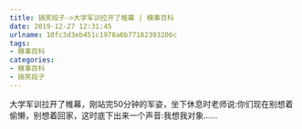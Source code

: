 ```yaml
---
title: 搞笑段子->大学军训拉开了帷幕 | 糗事百科
date: 2019-12-27 12:31:45
urlname: 10fc3d3eb451c1978a6b77182393206c
tags: 
- 糗事百科
categories:
- 糗事百科
- 搞笑段子
---
```

大学军训拉开了帷幕，刚站完50分钟的军姿，坐下休息时老师说:你们现在别想着偷懒，别想着回家，这时底下出来一个声音:我想我对象……


